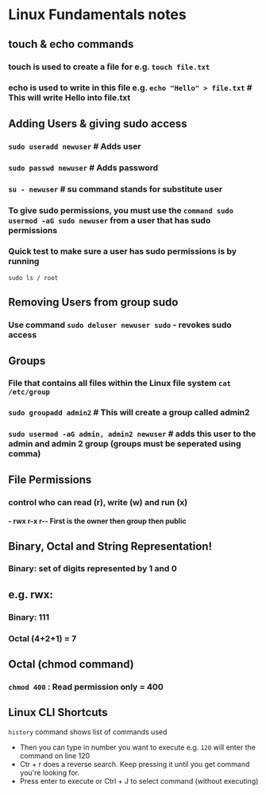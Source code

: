 # Linux Fundamentals notes

## touch & echo commands
### touch is used to create a file for e.g. ```touch file.txt```
### echo is used to write in this file e.g. ```echo "Hello" > file.txt``` # This will write Hello into file.txt

## Adding Users & giving sudo access
### ```sudo useradd newuser``` # Adds user
### ```sudo passwd newuser``` # Adds password

### ```su - newuser``` # su command stands for substitute user 
### To give sudo permissions, you must use the ```command sudo usermod -aG sudo newuser``` from a user that has sudo permissions
### Quick test to make sure a user has sudo permissions is by running 
```sudo ls / root``` 

## Removing Users from group sudo
### Use command ```sudo deluser newuser sudo``` - revokes sudo access

## Groups
### File that contains all files within the Linux file system ```cat /etc/group```
### ```sudo groupadd admin2``` # This will create a group called admin2 
### ```sudo usermod -aG admin, admin2 newuser``` # adds this user to the admin and admin 2 group (groups must be seperated using comma)

## File Permissions 
### control who can read (r), write (w) and run (x)
#### - rwx r-x r-- First is the owner then group then public 
## Binary, Octal and String Representation!
### Binary: set of digits represented by 1 and 0 
## e.g. rwx:
### Binary: 111
### Octal (4+2+1) = 7

## Octal (chmod command)
### ```chmod 400``` : Read permission only = 400

## Linux CLI Shortcuts
```history``` command shows list of commands used
- Then you can type in number you want to execute e.g. ```120``` will enter the command on line 120
-  Ctr + r does a reverse search. Keep pressing it until you get command you're looking for.
-  Press enter to execute or Ctrl + J to select command (without executing) 
